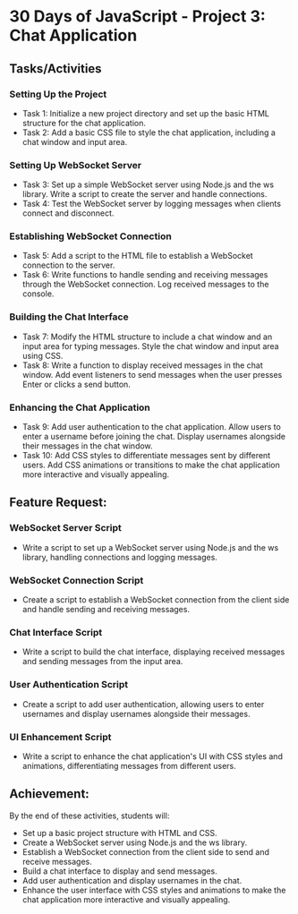 # 30 Days of JavaScript - Project 3: Chat Application

## Tasks/Activities

### Setting Up the Project

- Task 1: Initialize a new project directory and set up the basic HTML structure for the chat application.
- Task 2: Add a basic CSS file to style the chat application, including a chat window and input area.

### Setting Up WebSocket Server

- Task 3: Set up a simple WebSocket server using Node.js and the ws library. Write a script to create the server and handle connections.
- Task 4: Test the WebSocket server by logging messages when clients connect and disconnect.

### Establishing WebSocket Connection

- Task 5: Add a script to the HTML file to establish a WebSocket connection to the server.
- Task 6: Write functions to handle sending and receiving messages through the WebSocket connection. Log received messages to the console.

### Building the Chat Interface

- Task 7: Modify the HTML structure to include a chat window and an input area for typing messages. Style the chat window and input area using CSS.
- Task 8: Write a function to display received messages in the chat window. Add event listeners to send messages when the user presses Enter or clicks a send button.

### Enhancing the Chat Application

- Task 9: Add user authentication to the chat application. Allow users to enter a username before joining the chat. Display usernames alongside their messages in the chat window.
- Task 10: Add CSS styles to differentiate messages sent by different users. Add CSS animations or transitions to make the chat application more interactive and visually appealing.

## Feature Request:

### WebSocket Server Script

- Write a script to set up a WebSocket server using Node.js and the ws library, handling connections and logging messages.

### WebSocket Connection Script

- Create a script to establish a WebSocket connection from the client side and handle sending and receiving messages.

### Chat Interface Script

- Write a script to build the chat interface, displaying received messages and sending messages from the input area.

### User Authentication Script

- Create a script to add user authentication, allowing users to enter usernames and display usernames alongside their messages.

### UI Enhancement Script

- Write a script to enhance the chat application's UI with CSS styles and animations, differentiating messages from different users.

## Achievement:

By the end of these activities, students will:

- Set up a basic project structure with HTML and CSS.
- Create a WebSocket server using Node.js and the ws library.
- Establish a WebSocket connection from the client side to send and receive messages.
- Build a chat interface to display and send messages.
- Add user authentication and display usernames in the chat.
- Enhance the user interface with CSS styles and animations to make the chat application more interactive and visually appealing.
